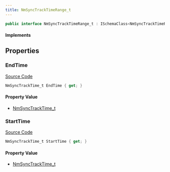 ```yaml
---
title: NmSyncTrackTimeRange_t
---
```


```csharp
public interface NmSyncTrackTimeRange_t : ISchemaClass<NmSyncTrackTimeRange_t>, ISchemaField, ISchemaClass, INativeHandle
```

#### Implements

## Properties

### EndTime

[Source Code](https://github.com/swiftly-solution/swiftlys2/blob/beta/managed/src/SwiftlyS2.Generated/Schemas/Interfaces/NmSyncTrackTimeRange_t.cs#L18)

```csharp
NmSyncTrackTime_t EndTime { get; }
```

#### Property Value

- [NmSyncTrackTime_t](/docs/api/shared/schemadefinitions/nmsynctracktime_t)

### StartTime

[Source Code](https://github.com/swiftly-solution/swiftlys2/blob/beta/managed/src/SwiftlyS2.Generated/Schemas/Interfaces/NmSyncTrackTimeRange_t.cs#L16)

```csharp
NmSyncTrackTime_t StartTime { get; }
```

#### Property Value

- [NmSyncTrackTime_t](/docs/api/shared/schemadefinitions/nmsynctracktime_t)

